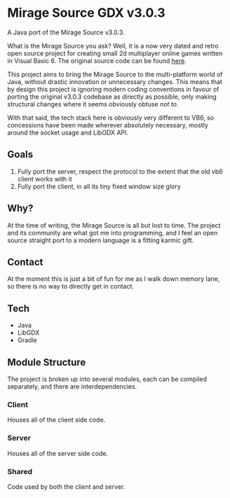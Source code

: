 # Mirage Source GDX v3.0.3
A Java port of the Mirage Source v3.0.3.

What is the Mirage Source you ask? Well, it is a now very dated and retro open source project for creating small 2d 
multiplayer online games written in Visual Basic 6. The original source code can be found [here](https://github.com/carlislefox/mirage-source-v3.0.3).

This project aims to bring the Mirage Source to the multi-platform world of Java, without drastic innovation or 
unnecessary changes. This means that by design this project is ignoring modern coding conventions in favour of porting 
the original v3.0.3 codebase as directly as possible, only making structural changes where it seems obviously obtuse 
_not to_.

With that said, the tech stack here is obviously very different to VB6, so concessions have been made wherever 
absolutely necessary, mostly around the socket usage and LibGDX API.

## Goals

1. Fully port the server, respect the protocol to the extent that the old vb6 client works with it
2. Fully port the client, in all its tiny fixed window size glory

## Why?
At the time of writing, the Mirage Source is all but lost to time. The project and its community are what got me into 
programming, and I feel an open source straight port to a modern language is a fitting karmic gift.

## Contact
At the moment this is just a bit of fun for me as I walk down memory lane, so there is no way to directly get in contact.

## Tech

* Java
* LibGDX
* Gradle

## Module Structure
The project is broken up into several modules, each can be compiled separately, and there are interdependencies.

### Client
Houses all of the client side code.

### Server
Houses all of the server side code.

### Shared
Code used by both the client and server.